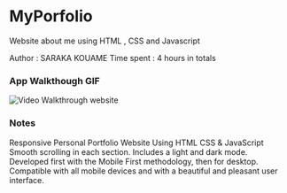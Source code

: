 # MyPorfolio

Website about me using HTML , CSS and Javascript 

Author : SARAKA KOUAME
Time spent : 4 hours in totals



### App Walkthough GIF

<img src='https://recordit.co/rpxFfR9NXp.gif' title='Video Walkthrough website'  />

### Notes
Responsive Personal Portfolio Website Using HTML CSS & JavaScript
Smooth scrolling in each section.
Includes a light and dark mode.
Developed first with the Mobile First methodology, then for desktop.
Compatible with all mobile devices and with a beautiful and pleasant user interface.






